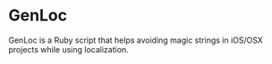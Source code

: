GenLoc
======

GenLoc is a Ruby script that helps avoiding magic strings in iOS/OSX projects while using localization.